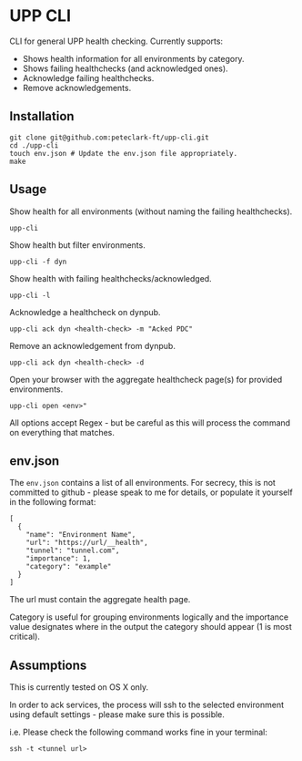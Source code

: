 # UPP CLI
CLI for general UPP health checking. Currently supports:
* Shows health information for all environments by category.
* Shows failing healthchecks (and acknowledged ones).
* Acknowledge failing healthchecks.
* Remove acknowledgements.

## Installation

```
git clone git@github.com:peteclark-ft/upp-cli.git
cd ./upp-cli
touch env.json # Update the env.json file appropriately.
make
```

## Usage

Show health for all environments (without naming the failing healthchecks).

```
upp-cli
```

Show health but filter environments.

```
upp-cli -f dyn
```

Show health with failing healthchecks/acknowledged.

```
upp-cli -l
```

Acknowledge a healthcheck on dynpub.

```
upp-cli ack dyn <health-check> -m "Acked PDC"
```

Remove an acknowledgement from dynpub.

```
upp-cli ack dyn <health-check> -d
```

Open your browser with the aggregate healthcheck page(s) for provided environments.

```
upp-cli open <env>"
```

All options accept Regex - but be careful as this will process the command on everything that matches.

## env.json

The `env.json` contains a list of all environments. For secrecy, this is not committed to github - please speak to me for details, or populate it yourself in the following format:

```
[
  {
    "name": "Environment Name",
    "url": "https://url/__health",
    "tunnel": "tunnel.com",
    "importance": 1,
    "category": "example"
  }
]
```

The url must contain the aggregate health page.

Category is useful for grouping environments logically and the importance value designates where in the output the category should appear (1 is most critical).

## Assumptions

This is currently tested on OS X only.

In order to ack services, the process will ssh to the selected environment using default settings - please make sure this is possible.

i.e. Please check the following command works fine in your terminal:

```
ssh -t <tunnel url>
```
